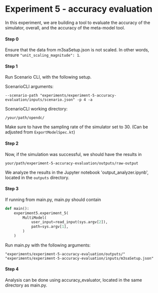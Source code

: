 # Experiment 5 - accuracy evaluation

In this experiment, we are building a tool to evaluate the accuracy of the simulator, overall, and the 
accuracy of the meta-model tool.

#### Step 0

Ensure that the data from m3saSetup.json is not scaled. In other words, ensure ```"unit_scaling_magnitude": 1```.

#### Step 1
Run Scenario CLI, with the following setup.

ScenarioCLI arguments:
```
--scenario-path "experiments/experiment-5-accuracy-evaluation/inputs/scenario.json" -p 4 -a
```

ScenarioCLI working directory:
```
/your/path/opendc/
```

Make sure to have the sampling rate of the simulator set to 30. (Can be adjusted from ```ExportModelSpec.kt```)

#### Step 2
Now, if the simulation was successful, we should have the results in 
```
your/path/experiment-5-accuracy-evaluation/outputs/raw-output
```

We analyze the results in the Jupyter notebook 'output_analyzer.ipynb', located in the ```outputs``` directory.

#### Step 3
If running from main.py, main.py should contain
```python
def main():
    experiment5.experiment_5(
        MultiModel(
            user_input=read_input(sys.argv[2]),
            path=sys.argv[1],
        )
    )
```

Run main.py with the following arguments:
```
"experiments/experiment-5-accuracy-evaluation/outputs/" "experiments/experiment-5-accuracy-evaluation/inputs/m3saSetup.json"
```

#### Step 4
Analysis can be done using accuracy_evaluator, located in the same directory as main.py.
